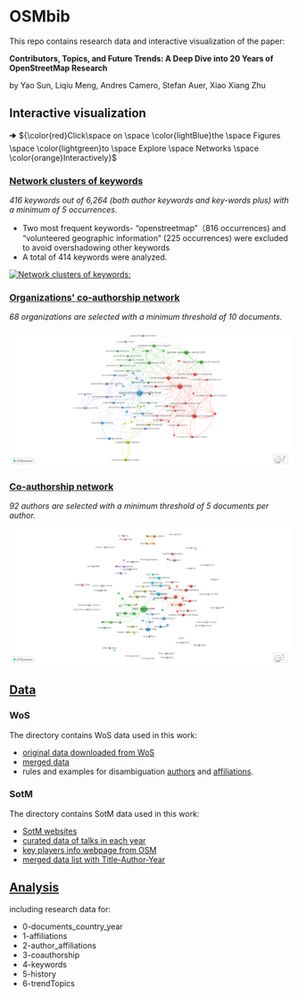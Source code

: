 # OSMbib

This repo contains research data and interactive visualization of the paper: 

__Contributors, Topics, and Future Trends: A Deep Dive into 20 Years of OpenStreetMap Research__

by Yao Sun, Liqiu Meng, Andres Camero, Stefan Auer, Xiao Xiang Zhu


## Interactive visualization 

🠊 ${\color{red}Click\space on \space \color{lightBlue}the \space Figures \space \color{lightgreen}to \space Explore \space Networks \space \color{orange}Interactively}$


### [Network clusters of keywords](https://app.vosviewer.com/?json=https%3A%2F%2Fdrive.google.com%2Fuc%3Fid%3D1EbZDFNeOB0pFYYCwtFcOSIrvx6kGutQO)

*416 keywords out of 6,264 (both author keywords and key-words plus) with a minimum of 5 occurrences.*

* Two most frequent keywords- “openstreetmap”（816 occurrences) and “volunteered geographic information” (225 occurrences) were excluded to avoid overshadowing other keywords
* A total of 414 keywords were analyzed.

[![Network clusters of keywords:](https://github.com/user-attachments/assets/317d612f-38c6-46ef-890b-fc4df0081b86 'Network clusters of keywords')](https://app.vosviewer.com/?json=https%3A%2F%2Fdrive.google.com%2Fuc%3Fid%3D1EbZDFNeOB0pFYYCwtFcOSIrvx6kGutQO)


### [Organizations' co-authorship network](https://app.vosviewer.com/?json=https%3A%2F%2Fdrive.google.com%2Fuc%3Fid%3D15MsOE_raelF922wzbXF4VC61yVk0hTyb)

*68 organizations are selected with a minimum threshold of 10 documents.*

[![Organizations' Co-Authorship Network:](https://github.com/ya0-sun/OSMbib/blob/main/img/organization.png 'Organizations Co-Authorship Network')](https://app.vosviewer.com/?json=https%3A%2F%2Fdrive.google.com%2Fuc%3Fid%3D15MsOE_raelF922wzbXF4VC61yVk0hTyb)


### [Co-authorship network](https://app.vosviewer.com/?json=https%3A%2F%2Fdrive.google.com%2Fuc%3Fid%3D1BZZPj4WQq477UoeBQhTDaV09ll5_daAl)

*92 authors are selected with a minimum threshold of 5 documents per author.*

[![Co-Authorship Network:](https://github.com/ya0-sun/OSMbib/blob/main/img/co-authorship.png 'Co-Authorship Network')](https://app.vosviewer.com/?json=https%3A%2F%2Fdrive.google.com%2Fuc%3Fid%3D1BZZPj4WQq477UoeBQhTDaV09ll5_daAl)

## [Data](https://github.com/ya0-sun/OSMbib/tree/main/data) 

### WoS 

The directory contains WoS data used in this work: 
* [original data downloaded from WoS](https://github.com/ya0-sun/OSMbib/tree/main/data/wos/wos_download)
* [merged data](https://github.com/ya0-sun/OSMbib/blob/main/data/wos/wos_merged_mod.txt)
* rules and examples for disambiguation [authors](https://github.com/ya0-sun/OSMbib/blob/main/data/wos/names_change.txt) and [affiliations](https://github.com/ya0-sun/OSMbib/blob/main/data/wos/affiliation_change.txt). 

### SotM 

The directory contains SotM data used in this work:
* [SotM websites](https://github.com/ya0-sun/OSMbib/blob/main/data/sotm/sotm_websites.md)
* [curated data of talks in each year](https://github.com/ya0-sun/OSMbib/blob/main/data/sotm/sotm_TI_AU_PY_merged.xlsx)
* [key players info webpage from OSM](https://github.com/ya0-sun/OSMbib/blob/main/data/sotm/keyFigures_infoList.md)
* [merged data list with Title-Author-Year](https://github.com/ya0-sun/OSMbib/blob/main/data/sotm/sotm_TI_AU_PY_merged.xlsx)

## [Analysis](https://github.com/ya0-sun/OSMbib/tree/main/analysis)
including research data for: 
* 0-documents_country_year
* 1-affiliations
* 2-author_affiliations
* 3-coauthorship
* 4-keywords
* 5-history
* 6-trendTopics
